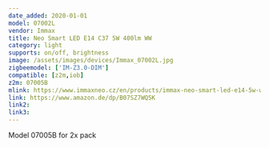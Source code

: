 ```yaml
---
date_added: 2020-01-01
model: 07002L
vendor: Immax
title: Neo Smart LED E14 C37 5W 400lm WW
category: light
supports: on/off, brightness
image: /assets/images/devices/Immax_07002L.jpg
zigbeemodel: ['IM-Z3.0-DIM']
compatible: [z2m,iob]
z2m: 07005B
mlink: https://www.immaxneo.cz/en/products/immax-neo-smart-led-e14-5w-warm-white-dimmable-zigbee-3-0/
link: https://www.amazon.de/dp/B07SZ7WQ5K
link2: 
link3: 
---
```

Model 07005B for 2x pack